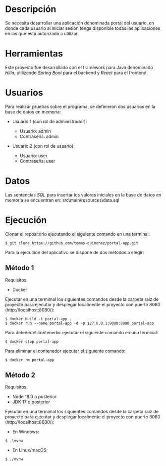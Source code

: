 # Descripción

Se necesita desarrollar una aplicación denominada portal del usuario, en donde cada
usuario al iniciar sesión tenga disponible todas las aplicaciones en las que está autorizado a
utilizar.

# Herramientas

Este proyecto fue desarrollado con el framework para Java denominado *Hilla*, utilizando *Spring Boot* para el backend y *React* para el frontend.

# Usuarios

Para realizar pruebas sobre el programa, se definieron dos usuarios en la base de datos en memoria:

- Usuario 1 (con rol de administrador):
  - Usuario: admin
  - Contraseña: admin

- Usuario 2 (con rol de usuario):
  - Usuario: user
  - Contraseña: user

# Datos

Las sentencias *SQL* para insertar los valores iniciales en la base de datos en memoria se encuentran en: src\main\resources\data.sql


# Ejecución

Clonar el repositorio ejecutando el siguiente comando en una terminal:

```
$ git clone https://github.com/tomas-quinonez/portal-app.git
```

Para la ejecución del aplicativo se dispone de dos métodos a elegir:

## Método 1

Requisitos:
-  Docker

Ejecutar en una termimal los siguientes comandos desde la carpeta raíz de proyecto para ejecutar y desplegar localmente el proyecto con puerto 8080 (http://localhost:8080/):

```
$ docker build -t portal-app .
$ docker run --name portal-app -d -p 127.0.0.1:8080:8080 portal-app
```

Para detener el contenedor ejecutar el siguiente comando en una terminal: 

```
$ docker stop portal-app
```

Para eliminar el contenedor ejecutar el siguiente comando:

```
$ docker rm portal-app
```

## Método 2

Requisitos:
-  Node 18.0 o posterior
-  JDK 17 o posterior

Ejecutar en una termimal los siguientes comandos desde la carpeta raíz de proyecto para ejecutar y desplegar localmente el proyecto con puerto 8080 (http://localhost:8080/):

- En Windows:
```
$ .\mvnw
```

- En Linux/macOS:
```
$ ./mvnw
```



